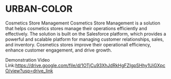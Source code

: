 # URBAN-COLOR
Cosmetics Store Management
Cosmetics Store Management is a solution that helps cosmetics stores manage their operations efficiently and effectively. The solution is built on the Salesforce platform, which provides a powerful and scalable platform for managing customer relationships, sales, and inventory. Cosmetics stores improve their operationall efficiency, enhance customer engagement, and drive growth.

Demonstration Video Link:https://drive.google.com/file/d/1OTjCu93XhJdRkHgFZIgpSHhy1UiGXpcO/view?usp=drive_link
